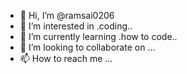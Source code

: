 - 👋 Hi, I’m @ramsai0206
- 👀 I’m interested in .coding..
- 🌱 I’m currently learning .how to code..
- 💞️ I’m looking to collaborate on ...
- 📫 How to reach me ...

<!---
ramsai0206/ramsai0206 is a ✨ special ✨ repository because its `README.md` (this file) appears on your GitHub profile.
You can click the Preview link to take a look at your changes.
--->
